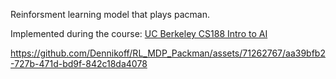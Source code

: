 Reinforsment learning model that plays pacman.


Implemented during the course: [UC Berkeley CS188 Intro to AI](http://ai.berkeley.edu/reinforcement.html)

https://github.com/Dennikoff/RL_MDP_Packman/assets/71262767/aa39bfb2-727b-471d-bd9f-842c18da4078

